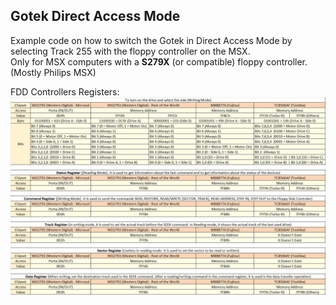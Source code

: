 ## Gotek Direct Access Mode

Example code on how to switch the Gotek in Direct Access Mode by selecting Track 255 with the floppy controller on the MSX.  
Only for MSX computers with a **S279X** (or compatible) floppy controller. (Mostly Philips MSX)
  
FDD Controllers Registers:  
![FDD_Controllers_Registers](FDD_Controllers_Registers.jpg)
